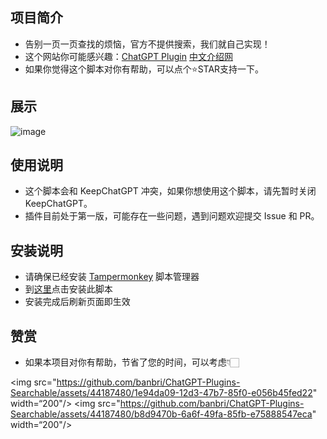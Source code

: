 ## 项目简介

- 告别一页一页查找的烦恼，官方不提供搜索，我们就自己实现！
- 这个网站你可能感兴趣：[ChatGPT Plugin](https://chatgpt-plugins.banbri.cn/) [中文介绍网](https://chatgpt-plugins.banbri.cn/)
- 如果你觉得这个脚本对你有帮助，可以点个⭐️STAR支持一下。

## 展示

![image](https://github.com/banbri/ChatGPT-Plugins-Searchable/assets/44187480/95efd073-9448-4d60-b725-a243a0223e84)

## 使用说明

- 这个脚本会和 KeepChatGPT 冲突，如果你想使用这个脚本，请先暂时关闭 KeepChatGPT。
- 插件目前处于第一版，可能存在一些问题，遇到问题欢迎提交 Issue 和 PR。

## 安装说明

- 请确保已经安装 [Tampermonkey](https://chrome.google.com/webstore/detail/tampermonkey/dhdgffkkebhmkfjojejmpbldmpobfkfo) 脚本管理器
- 到[这里](https://greasyfork.org/zh-CN/scripts/466901)点击安装此脚本
- 安装完成后刷新页面即生效

## 赞赏

- 如果本项目对你有帮助，节省了您的时间，可以考虑👇🏻

<img src="https://github.com/banbri/ChatGPT-Plugins-Searchable/assets/44187480/1e94da09-12d3-47b7-85f0-e056b45fed22" width=“200"/>
<img src="https://github.com/banbri/ChatGPT-Plugins-Searchable/assets/44187480/b8d9470b-6a6f-49fa-85fb-e75888547eca" width=“200"/>
